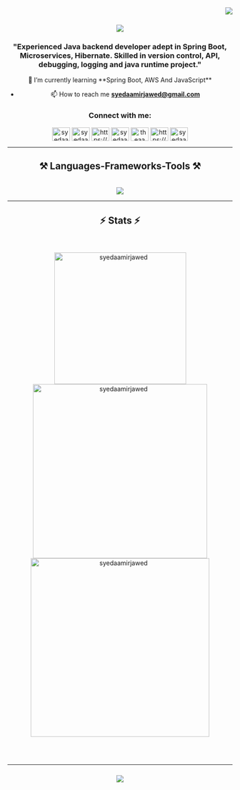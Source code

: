 <img align="right" src="https://visitor-badge.laobi.icu/badge?page_id=SyedAamirJawed.SyedAamirJawed" />

<h1 align="center">
    <img src="https://readme-typing-svg.herokuapp.com/?font=Righteous&size=80&center=true&vCenter=true&width=1000&height=100&duration=4000&lines=Hi+There!+👋;+I'm+Aamir+Jawed!;" />
</h1>
<h3 align="center">"Experienced Java backend developer adept in Spring Boot, Microservices, Hibernate. Skilled in version control, API, debugging, logging and java runtime project."</h3>


<div align=center>
  🌱 I’m currently learning **Spring Boot, AWS And JavaScript**
  
- 📫 How to reach me **syedaamirjawed@gmail.com**
</div>


<h3 align="center">Connect with me:</h3>
<p align="center">
<a href="https://linkedin.com/in/syedaamirjawed" target="blank"><img align="center" src="https://raw.githubusercontent.com/rahuldkjain/github-profile-readme-generator/master/src/images/icons/Social/linked-in-alt.svg" alt="syedaamirjawed" height="30" width="40" /></a>
<a href="https://www.leetcode.com/syedaamirjawed" target="blank"><img align="center" src="https://raw.githubusercontent.com/rahuldkjain/github-profile-readme-generator/master/src/images/icons/Social/leet-code.svg" alt="syedaamirjawed" height="30" width="40" /></a>
<a href="//www.youtube.com/@ajproductionmyp" target="blank"><img align="center" src="https://raw.githubusercontent.com/rahuldkjain/github-profile-readme-generator/master/src/images/icons/Social/youtube.svg" alt="https://www.youtube.com/@ajproductionmyp" height="30" width="40" /></a>
<a href="https://instagram.com/syedaamirjawed" target="blank"><img align="center" src="https://raw.githubusercontent.com/rahuldkjain/github-profile-readme-generator/master/src/images/icons/Social/instagram.svg" alt="syedaamirjawed" height="30" width="40" /></a>
<a href="https://fb.com/theaamirjawed" target="blank"><img align="center" src="https://raw.githubusercontent.com/rahuldkjain/github-profile-readme-generator/master/src/images/icons/Social/facebook.svg" alt="theaamirjawed" height="30" width="40" /></a>
<a href="https://www.ajproduction.in/" target="blank"><img align="center" src="https://raw.githubusercontent.com/rahuldkjain/github-profile-readme-generator/master/src/images/icons/Social/dribbble.svg" alt="https://www.ajproduction.in/" height="30" width="40" /></a>
<a href="https://twitter.com/syedaamirjawed" target="blank"><img align="center" src="https://raw.githubusercontent.com/rahuldkjain/github-profile-readme-generator/master/src/images/icons/Social/twitter.svg" alt="syedaamirjawed" height="30" width="40" /></a>



</div>
 <hr/>
 
<h2 align="center">⚒️ Languages-Frameworks-Tools ⚒️</h2>
<br/>
<div align="center">
    <img src="https://skillicons.dev/icons?i=java,spring,mysql,eclipse,vscode,git,aws,linux,github,discord,maven,kafka,jenkins,docker,postman" /><br>
   <!-- <img src="https://skillicons.dev/icons?i=dart,flutter,firebase,vscode" /><br>
    <img src="https://skillicons.dev/icons?i=git,aws,linux,github,discord,maven,kafka,jenkins,docker,postman" /> -->
</div>
<hr/>


<h2 align="center">⚡ Stats ⚡</h2>
<br>
<div align=center>
 <br/>
 <img width=295 src="https://github-readme-stats.vercel.app/api/top-langs?username=syedaamirjawed&show_icons=true&locale=en&layout=compact" alt="syedaamirjawed" />
  <img width=390 src="https://github-readme-stats.vercel.app/api?username=syedaamirjawed&show_icons=true&locale=en" alt="syedaamirjawed" />
  <img width=400 align="center" src="https://github-readme-streak-stats.herokuapp.com/?user=syedaamirjawed&" alt="syedaamirjawed" />
</div>

<br/><br/>
<hr/>

<h3 align="center">
    <img src="https://readme-typing-svg.herokuapp.com/?font=Righteous&size=25&center=true&vCenter=true&width=500&height=70&duration=4000&lines=Thanks+for+visiting!+✌️;" />
</h3>

<br/>
